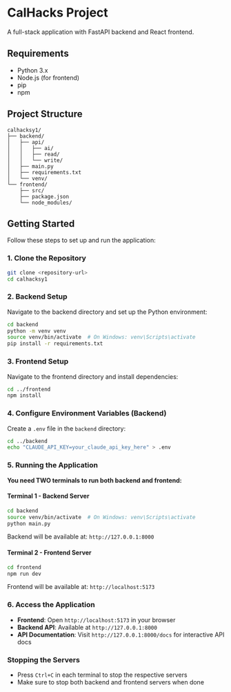 # CalHacks Project

A full-stack application with FastAPI backend and React frontend.

## Requirements

- Python 3.x
- Node.js (for frontend)
- pip
- npm

## Project Structure

```
calhacksy1/
├── backend/
│   ├── api/
│   │   ├── ai/
│   │   ├── read/
│   │   └── write/
│   ├── main.py
│   ├── requirements.txt
│   └── venv/
└── frontend/
    ├── src/
    ├── package.json
    └── node_modules/
```

## Getting Started

Follow these steps to set up and run the application:

### 1. Clone the Repository

```bash
git clone <repository-url>
cd calhacksy1
```

### 2. Backend Setup

Navigate to the backend directory and set up the Python environment:

```bash
cd backend
python -m venv venv
source venv/bin/activate  # On Windows: venv\Scripts\activate
pip install -r requirements.txt
```

### 3. Frontend Setup

Navigate to the frontend directory and install dependencies:

```bash
cd ../frontend
npm install
```

### 4. Configure Environment Variables (Backend)

Create a `.env` file in the `backend` directory:

```bash
cd ../backend
echo "CLAUDE_API_KEY=your_claude_api_key_here" > .env
```

### 5. Running the Application

**You need TWO terminals to run both backend and frontend:**

#### Terminal 1 - Backend Server
```bash
cd backend
source venv/bin/activate  # On Windows: venv\Scripts\activate
python main.py
```
Backend will be available at: `http://127.0.0.1:8000`

#### Terminal 2 - Frontend Server
```bash
cd frontend
npm run dev
```
Frontend will be available at: `http://localhost:5173`

### 6. Access the Application

- **Frontend**: Open `http://localhost:5173` in your browser
- **Backend API**: Available at `http://127.0.0.1:8000`
- **API Documentation**: Visit `http://127.0.0.1:8000/docs` for interactive API docs

### Stopping the Servers

- Press `Ctrl+C` in each terminal to stop the respective servers
- Make sure to stop both backend and frontend servers when done
